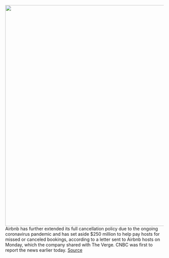 <img src='https://cdn.vox-cdn.com/thumbor/hReIy2zPyzOUYUa70c9qS_WG9z8=/0x0:2040x1360/1200x800/filters:focal(737x515:1063x841)/cdn.vox-cdn.com/uploads/chorus_image/image/66577844/Airbnb-stock-Dec2015-verge-04.0.0.jpg' width='700px' /><br/>
Airbnb has further extended its full cancellation policy due to the ongoing coronavirus pandemic and has set aside $250 million to help pay hosts for missed or canceled bookings, according to a letter sent to Airbnb hosts on Monday, which the company shared with The Verge. CNBC was first to report the news earlier today.
<a href='https://www.theverge.com/2020/3/30/21200430/airbnb-cancellation-policy-coronavirus-covid-may-31-pay-hosts'> Source <a/>
